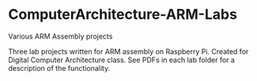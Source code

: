 # ComputerArchitecture-ARM-Labs
Various ARM Assembly projects

Three lab projects written for ARM assembly on Raspberry Pi. Created for Digital Computer Architecture class. See PDFs in each lab folder for a description of the functionality.